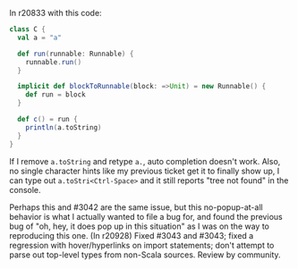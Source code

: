 In r20833 with this code:

```scala
class C {
  val a = "a"

  def run(runnable: Runnable) {
    runnable.run()
  }

  implicit def blockToRunnable(block: =>Unit) = new Runnable() {
    def run = block
  }

  def c() = run {
    println(a.toString)
  }
}
```

If I remove `a.toString` and retype `a.`, auto completion doesn't work. Also, no single character hints like my previous ticket get it to finally show up, I can type out `a.toStri<Ctrl-Space>` and it still reports "tree not found" in the console.

Perhaps this and #3042 are the same issue, but this no-popup-at-all behavior is what I actually wanted to file a bug for, and found the previous bug of "oh, hey, it does pop up in this situation" as I was on the way to reproducing this one.
(In r20928) Fixed #3043 and #3043; fixed a regression with hover/hyperlinks on import statements; don't attempt to parse out top-level types from non-Scala sources. Review by community.
